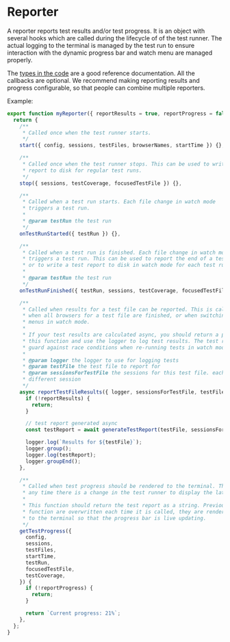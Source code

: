# Reporter

A reporter reports test results and/or test progress. It is an object with several hooks which are called during the lifecycle of of the test runner. The actual logging to the terminal is managed by the test run to ensure interaction with the dynamic progress bar and watch menu are managed properly.

The [types in the code](https://github.com/modernweb-dev/web/tree/master/packages/test-runner-core/src/reporter/Reporter.ts) are a good reference documentation. All the callbacks are optional. We recommend making reporting results and progress configurable, so that people can combine multiple reporters.

Example:

```js
export function myReporter({ reportResults = true, reportProgress = false } = {}) {
  return {
    /**
     * Called once when the test runner starts.
     */
    start({ config, sessions, testFiles, browserNames, startTime }) {},

    /**
     * Called once when the test runner stops. This can be used to write a test
     * report to disk for regular test runs.
     */
    stop({ sessions, testCoverage, focusedTestFile }) {},

    /**
     * Called when a test run starts. Each file change in watch mode
     * triggers a test run.
     *
     * @param testRun the test run
     */
    onTestRunStarted({ testRun }) {},

    /**
     * Called when a test run is finished. Each file change in watch mode
     * triggers a test run. This can be used to report the end of a test run,
     * or to write a test report to disk in watch mode for each test run.
     *
     * @param testRun the test run
     */
    onTestRunFinished({ testRun, sessions, testCoverage, focusedTestFile }) {},

    /**
     * Called when results for a test file can be reported. This is called
     * when all browsers for a test file are finished, or when switching between
     * menus in watch mode.
     *
     * If your test results are calculated async, you should return a promise from
     * this function and use the logger to log test results. The test runner will
     * guard against race conditions when re-running tests in watch mode while reporting.
     *
     * @param logger the logger to use for logging tests
     * @param testFile the test file to report for
     * @param sessionsForTestFile the sessions for this test file. each browser is a
     * different session
     */
    async reportTestFileResults({ logger, sessionsForTestFile, testFile }) {
      if (!reportResults) {
        return;
      }

      // test report generated async
      const testReport = await generateTestReport(testFile, sessionsForTestFile);

      logger.log(`Results for ${testFile}`);
      logger.group();
      logger.log(testReport);
      logger.groupEnd();
    },

    /**
     * Called when test progress should be rendered to the terminal. This is called
     * any time there is a change in the test runner to display the latest status.
     *
     * This function should return the test report as a string. Previous results from this
     * function are overwritten each time it is called, they are rendered "dynamically"
     * to the terminal so that the progress bar is live updating.
     */
    getTestProgress({
      config,
      sessions,
      testFiles,
      startTime,
      testRun,
      focusedTestFile,
      testCoverage,
    }) {
      if (!reportProgress) {
        return;
      }

      return `Current progress: 21%`;
    },
  };
}
```
